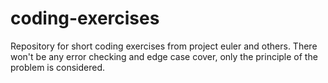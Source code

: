 # coding-exercises
Repository for short coding exercises from project euler and others.
There won't be any error checking and edge case cover, only the principle of the problem is considered.
